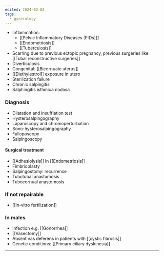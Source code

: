 ```yaml
---
edited: 2024-03-02
tags:
  - gynecology
---
```

- Inflammation: 
	- [[Pelvic Inflammatory Diseases (PIDs)]]
	- [[Endometriosis]] 
	- [[Tuberculosis]] 
- Scarring due to previous ectopic pregnancy, previous surgeries  like [[Tubal reconstructive surgeries]] 
- Diverticulosis
- Congenital: [[Bicornuate uterus]] 
- [[Diethylestrol]] exposure in utero 
- Sterilization failure 
- Chronic salpingitis
- Salphingitis isthmica nodosa 
### Diagnosis
- Dilatation and insufflation test
- Hysterosalpingography
- Laparoscopy and chromoperturbation
- Sono-hysterosalpingography
- Falloposcopy
- Salpingoscopy 
#### Surgical treatment
- [[Adhesiolysis]] in [[Endometriosis]] 
- Fimbrioplasty
- Salpingostomy: recurrence
- Tubotubal anastomosis
- Tubocornual anastomosis

### If not repairable
- [[in-vitro fertilization]] 

### In males
- Infection e.g. [[Gonorrhea]] 
- [[Vasectomy]] 
- Absent vas deferens in patients with [[cystic fibrosis]]
- Genetic conditions: [[Primary ciliary dyskinesia]] 

---
